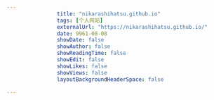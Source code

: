 ---
                title: "nikarashihatsu.github.io"
                tags: [个人网站]
                externalUrl: "https://nikarashihatsu.github.io/"
                date: 9961-08-08
                showDate: false
                showAuthor: false
                showReadingTime: false
                showEdit: false
                showLikes: false
                showViews: false
                layoutBackgroundHeaderSpace: false
                ---

